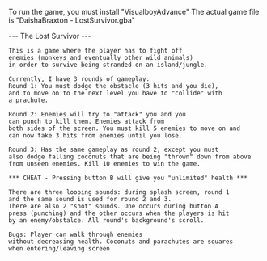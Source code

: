 To run the game, you must install "VisualboyAdvance"
The actual game file is "DaishaBraxton - LostSurvivor.gba"


--- The Lost Survivor ---

    This is a game where the player has to fight off 
    enemies (monkeys and eventually other wild animals) 
    in order to survive being stranded on an island/jungle.

    Currently, I have 3 rounds of gameplay:
    Round 1: You must dodge the obstacle (3 hits and you die),
    and to move on to the next level you have to "collide" with
    a prachute.

    Round 2: Enemies will try to "attack" you and you
    can punch to kill them. Enemies attack from
    both sides of the screen. You must kill 5 enemies to move on and
    can now take 3 hits from enemies until you lose.

    Round 3: Has the same gameplay as round 2, except you must
    also dodge falling coconuts that are being "thrown" down from above
    from unseen enemies. Kill 10 enemies to win the game. 

    *** CHEAT - Pressing button B will give you "unlimited" health ***

    There are three looping sounds: during splash screen, round 1
    and the same sound is used for round 2 and 3.
    There are also 2 "shot" sounds. One occurs during button A
    press (punching) and the other occurs when the players is hit
    by an enemy/obstalce. All round's background's scroll.

    Bugs: Player can walk through enemies
    without decreasing health. Coconuts and parachutes are squares 
    when entering/leaving screen
